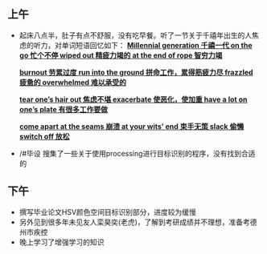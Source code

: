 ## 上午

- 起床八点半，肚子有点不舒服，没有吃早餐。听了一节关于千禧年出生的人焦虑的听力，对单词短语回忆如下：
  <u>**Millennial generation 千禧一代	on the go 忙个不停	wiped out 精疲力竭的	at the end of rope 智穷力竭**</u>

  <u>**burnout 劳累过度	run into the ground 拼命工作，累得筋疲力尽	frazzled 疲惫的	overwhelmed 难以承受的**</u>

  <u>**tear one’s hair out 焦虑不堪	exacerbate 使恶化，使加重	have a lot on one’s plate 有很多工作要做**</u>

  <u>**come apart at the seams 崩溃	at your wits’ end 束手无策	slack 偷懒	switch off 放松**</u>	

- /#毕设 搜集了一些关于使用processing进行目标识别的程序，没有找到合适的

## 下午

- 撰写毕业论文HSV颜色空间目标识别部分，进度较为缓慢
- 另外见到很多年未见友人栾昊奕(老虎)，了解到考研成绩并不理想，准备考德州市疾控
- 晚上学习了增强学习的知识





